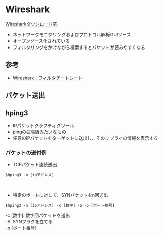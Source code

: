 # Wireshark
[Wiresharkダウンロード先](https://www.wireshark.org/download.html)<br>
- ネットワークモニタリングおよびプロトコル解析GUIソース
- オープンソース化されている
- フィルタリングをかけながら検索するとパケットが読みやすくなる

## 参考
- [Wireshark：フィルタチートシート](https://www.oresamalabo.net/entry/2024/11/12/181431)


## パケット送出
## hping3
- IPパケットクラフティグツール
- pingの拡張版みたいなもの
- 任意のIPパケットをターゲットに送出し、そのリプライの情報を表示する

### パケットの送付例
- TCPパケット連続送出
```
$hping3 -n [ipアドレス]
```
<br>

- 特定のポートに対して、SYNパケットをn回送出
```
$hping3 -n [ipアドレス] -c [数字] -S -p [ポート番号]
```
-c [数字]: 数字回パケットを送出<br>
-S: SYNフラグを立てる<br>
-p [ポート番号]<br>